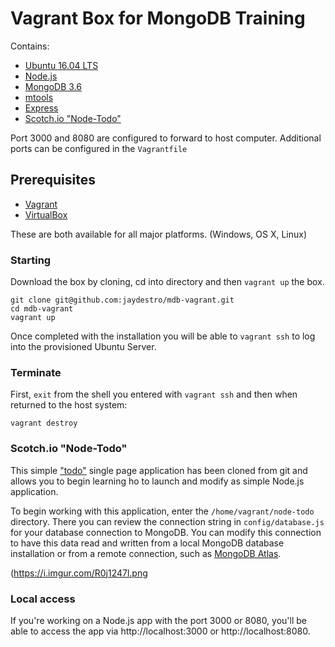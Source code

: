 # Vagrant Box for MongoDB Training

Contains:

 * [Ubuntu 16.04 LTS](https://www.ubuntu.com/download)
 * [Node.js](https://nodejs.org/en/)
 * [MongoDB 3.6](https://www.mongodb.com/mongodb-3.6)
 * [mtools](https://github.com/rueckstiess/mtools)
 * [Express](https://expressjs.com)
 * [Scotch.io "Node-Todo"](https://github.com/scotch-io/node-todo)

Port 3000 and 8080 are configured to forward to host computer.  Additional ports can be configured in the `Vagrantfile`

## Prerequisites

 * [Vagrant](http://vagrantup.com/)
 * [VirtualBox](https://www.virtualbox.org/)

 These are both available for all major platforms. (Windows, OS X, Linux)

### Starting

Download the box by cloning, cd into directory and then `vagrant up` the box.  

```
git clone git@github.com:jaydestro/mdb-vagrant.git
cd mdb-vagrant
vagrant up
```

Once completed with the installation you will be able to `vagrant ssh` to log into the provisioned Ubuntu Server.


### Terminate

First, `exit` from the shell you entered with `vagrant ssh` and then when returned to the host system:

```
vagrant destroy
```

### Scotch.io "Node-Todo"

This simple ["todo"](https://github.com/scotch-io/node-todo) single page application has been cloned from git and allows you to begin learning ho to launch and modify as simple Node.js application.

To begin working with this application, enter the `/home/vagrant/node-todo` directory.  There you can review the connection string in `config/database.js` for your database connection to MongoDB.  You can modify this connection to have this data read and written from a local MongoDB database installation or from a remote connection, such as [MongoDB Atlas](https://www.mongodb.com/cloud/atlas).

(https://i.imgur.com/R0j1247l.png


### Local access

If you're working on a Node.js app with the port 3000 or 8080, you'll be able to access the app via http://localhost:3000 or http://localhost:8080.  
